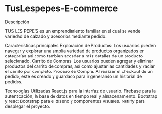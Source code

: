# TusLespepes-E-commerce

Descripción

TUS LES PEPE'S es un emprendimiento familiar en el cual se vende variedad de calzado y acesorios mediante pedido.

Características principales
Exploración de Productos: Los usuarios pueden navegar y explorar una amplia variedad de productos organizados en categorías asi como tambien acceder a más detalles de un producto selecionado.
Carrito de Compras: Los usuarios pueden agregar y eliminar productos del carrito de compras, así como ajustar las cantidades y vaciar el carrito por completo.
Proceso de Compra: Al realizar el checkout de un pedido, este es creado y guardado para ir generando un historial de pedidos.

Tecnologías Utilizadas
React.js para la interfaz de usuario.
Firebase para la autenticación, la base de datos en tiempo real y almacenamiento.
Bootstrap y react Bootstrap para el diseño y componentes visuales.
Netlify para desplegar el proyecto.
